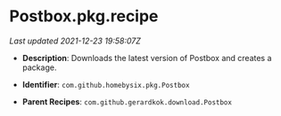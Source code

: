 # Postbox.pkg.recipe

_Last updated 2021-12-23 19:58:07Z_

- **Description**: Downloads the latest version of Postbox and creates a package.

- **Identifier**: `com.github.homebysix.pkg.Postbox`

- **Parent Recipes**: `com.github.gerardkok.download.Postbox`